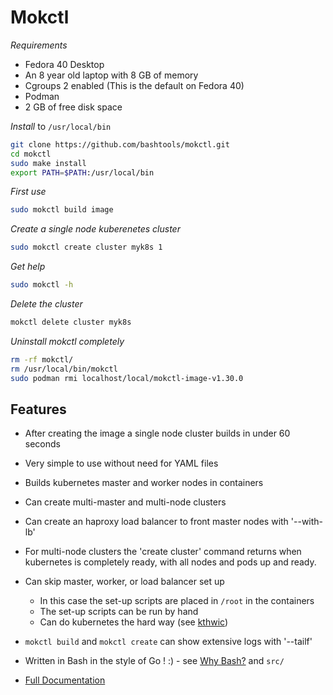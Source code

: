 # Mokctl

*Requirements*

* Fedora 40 Desktop
* An 8 year old laptop with 8 GB of memory
* Cgroups 2 enabled (This is the default on Fedora 40)
* Podman
* 2 GB of free disk space

*Install* to `/usr/local/bin`

```bash
git clone https://github.com/bashtools/mokctl.git
cd mokctl
sudo make install
export PATH=$PATH:/usr/local/bin
```

*First use*

```bash
sudo mokctl build image
```

*Create a single node kuberenetes cluster*

```bash
sudo mokctl create cluster myk8s 1
```

*Get help*

```bash
sudo mokctl -h
```

*Delete the cluster*

```bash
mokctl delete cluster myk8s
```

*Uninstall mokctl completely*

```bash
rm -rf mokctl/
rm /usr/local/bin/mokctl
sudo podman rmi localhost/local/mokctl-image-v1.30.0
```

## Features

* After creating the image a single node cluster builds in under 60 seconds
* Very simple to use without need for YAML files
* Builds kubernetes master and worker nodes in containers
* Can create multi-master and multi-node clusters
* Can create an haproxy load balancer to front master nodes with '--with-lb'
* For multi-node clusters the 'create cluster' command returns when kubernetes is completely ready, with all nodes and pods up and ready.
* Can skip master, worker, or load balancer set up
  * In this case the set-up scripts are placed in `/root` in the containers
  * The set-up scripts can be run by hand
  * Can do kubernetes the hard way (see [kthwic](https://github.com/my-own-kind/kubernetes-the-hard-way-in-containers))
* `mokctl build` and `mokctl create` can show extensive logs with '--tailf'
* Written in Bash in the style of Go ! :) - see [Why Bash?](https://github.com/my-own-kind/mokctl-docs/blob/master/docs/faq.md#why-bash) and `src/`

* [Full Documentation](https://github.com/bashtools/mokctl-docs/tree/master/docs)

